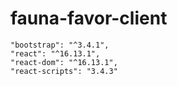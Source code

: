 # fauna-favor-client

    "bootstrap": "^3.4.1",
    "react": "^16.13.1",
    "react-dom": "^16.13.1",
    "react-scripts": "3.4.3"